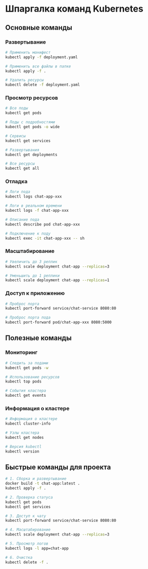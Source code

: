 # Шпаргалка команд Kubernetes 

## Основные команды

### Развертывание

```bash
# Применить манифест
kubectl apply -f deployment.yaml

# Применить все файлы в папке
kubectl apply -f .

# Удалить ресурсы
kubectl delete -f deployment.yaml
```

### Просмотр ресурсов

```bash
# Все поды
kubectl get pods

# Поды с подробностями
kubectl get pods -o wide

# Сервисы
kubectl get services

# Развертывания
kubectl get deployments

# Все ресурсы
kubectl get all
```

### Отладка

```bash
# Логи пода
kubectl logs chat-app-xxx

# Логи в реальном времени
kubectl logs -f chat-app-xxx

# Описание пода
kubectl describe pod chat-app-xxx

# Подключение к поду
kubectl exec -it chat-app-xxx -- sh
```

### Масштабирование

```bash
# Увеличить до 3 реплик
kubectl scale deployment chat-app --replicas=3

# Уменьшить до 1 реплики
kubectl scale deployment chat-app --replicas=1
```

### Доступ к приложению

```bash
# Проброс порта
kubectl port-forward service/chat-service 8080:80

# Проброс порта пода
kubectl port-forward pod/chat-app-xxx 8080:5000
```

## Полезные команды

### Мониторинг

```bash
# Следить за подами
kubectl get pods -w

# Использование ресурсов
kubectl top pods

# События кластера
kubectl get events
```

### Информация о кластере

```bash
# Информация о кластере
kubectl cluster-info

# Узлы кластера
kubectl get nodes

# Версия kubectl
kubectl version
```

## Быстрые команды для проекта

```bash
# 1. Сборка и развертывание
docker build -t chat-app:latest .
kubectl apply -f .

# 2. Проверка статуса
kubectl get pods
kubectl get services

# 3. Доступ к чату
kubectl port-forward service/chat-service 8080:80

# 4. Масштабирование
kubectl scale deployment chat-app --replicas=3

# 5. Просмотр логов
kubectl logs -l app=chat-app

# 6. Очистка
kubectl delete -f .
```
